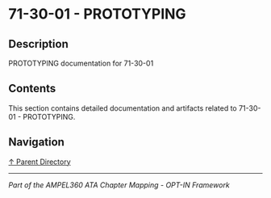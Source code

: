 # 71-30-01 - PROTOTYPING

## Description

PROTOTYPING documentation for 71-30-01

## Contents

This section contains detailed documentation and artifacts related to 71-30-01 - PROTOTYPING.

## Navigation

[↑ Parent Directory](../README.md)

---

*Part of the AMPEL360 ATA Chapter Mapping - OPT-IN Framework*
